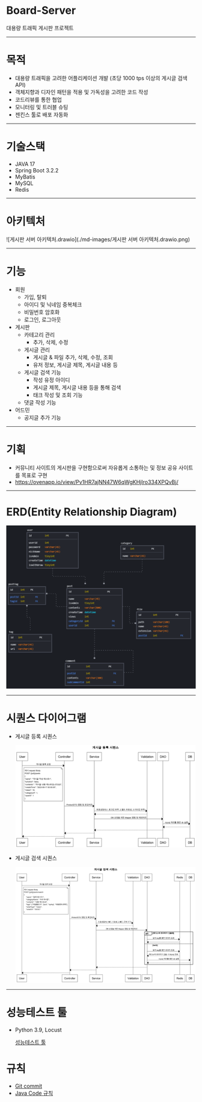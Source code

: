 # Board-Server
대용량 트래픽 게시판 프로젝트

---


# 목적

- 대용량 트래픽을 고려한 어플리케이션 개발 (초당 1000 tps 이상의 게시글 검색 API)
- 객체지향과 디자인 패턴을 적용 및 가독성을 고려한 코드 작성
- 코드리뷰를 통한 협업
- 모니터링 및 트러블 슈팅
- 젠킨스 툴로 배포 자동화

---


# 기술스택

- JAVA 17 
- Spring Boot 3.2.2
- MyBatis
- MySQL
- Redis

---


# 아키텍처

![게시판 서버 아키텍처.drawio](./md-images/게시판 서버 아키텍처.drawio.png)



---
# 기능
- 회원
  - 가입, 탈퇴
  - 아이디 및 닉네임 중복체크
  - 비밀번호 암호화
  - 로그인, 로그아웃
- 게시판
  - 카테고리 관리
    - 추가, 삭제, 수정
  - 게시글 관리
    - 게시글 & 파일 추가, 삭제, 수정, 조회
    - 유저 정보, 게시글 제목, 게시글 내용 등
  - 게시글 검색 기능
    - 작성 유정 아이디
    - 게시글 제목, 게시글 내용 등을 통해 검색
    - 태크 작성 및 조회 기능
  - 댓글 작성 기능
- 어드민
  - 공지글 추가 기능

---



# 기획

- 커뮤니티 사이트의 게시판을 구현함으로써 자유롭게 소통하는 및 정보 공유 사이트를 목표로 구현
- https://ovenapp.io/view/Pv1HR7ajNN47W6qWgKHjIro334XPQvBj/

---


# ERD(Entity Relationship Diagram)

![image-20240208202212028](./md-images/image-20240208202212028.png)



---
# 시퀀스 다이어그램
- 게시글 등록 시퀀스

  ![image-20240208202302890](md-images/image-20240208202302890.png)

  

- 게시글 검색 시퀀스

  ![image-20240208202329686](./md-images/image-20240208202329686.png)

  

---

# 성능테스트 툴

- Python 3.9, Locust

  [성능테스트 툴](https://github.com/ccommit-dev/Board-Server-Locust)



# 규칙

* [Git commit](./commit규칙)
* [Java Code 규칙](./코드컨벤션)

